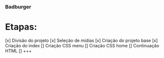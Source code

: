 ### Badburger

# Etapas:

[x] Divisão do projeto
[x] Seleção de mídias
[x] Criação do projeto base
[x] Criação do index
[] Criação CSS menu
[] Criação CSS home
[] Continuação HTML
[] +++